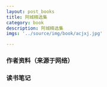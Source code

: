 ```yaml
---
layout: post_books
title: 阿城精选集
category: book
description: 阿城精选集
imgs: '../source/img/book/acjxj.jpg'

---
```

### 作者资料（来源于网络）


### 读书笔记
 